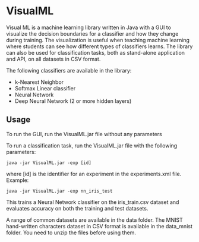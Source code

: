 # VisualML
Visual ML is a machine learning library written in Java with a GUI to visualize the decision boundaries for a classifier and how they change during training. 
The visualization is useful when teaching machine learning where students can see how different types of classifiers learns. 
The library can also be used for classification tasks, both as stand-alone application and API, on all datasets in CSV format.

The following classifiers are available in the library:
- k-Nearest Neighbor
- Softmax Linear classifier
- Neural Network
- Deep Neural Network (2 or more hidden layers)

## Usage
To run the GUI, run the VisualML.jar file without any parameters

To run a classification task, run the VisualML.jar file with the following parameters:
```
java -jar VisualML.jar -exp [id]
```
where [id] is the identifier for an experiment in the experiments.xml file.
Example:
```
java -jar VisualML.jar -exp nn_iris_test
```
This trains a Neural Network classifier on the iris_train.csv dataset and evaluates accuracy on both the training and test datasets.

A range of common datasets are available in the data folder. The MNIST hand-written characters dataset in CSV format is available in the data_mnist folder. You need to unzip the files before using them.
